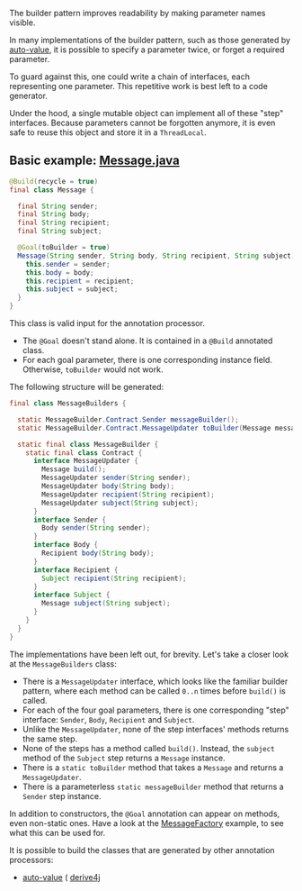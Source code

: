 The builder pattern improves readability by making parameter names visible.

In many implementations of the builder pattern, 
such as those generated by [auto-value](https://github.com/google/auto/tree/master/value),
it is possible to specify a parameter twice, or forget a required parameter.

To guard against this, one could write a chain of interfaces, each representing one parameter.
This repetitive work is best left to a code generator.

Under the hood, a single mutable object can implement all of these &quot;step&quot; interfaces. 
Because parameters cannot be forgotten anymore, it is even safe to reuse this object and store it in a `ThreadLocal`.

## Basic example: [Message.java](../master/examples/basic/src/main/java/net/zerobuilder/examples/basic/Message.java)

````java
@Build(recycle = true)
final class Message {

  final String sender;
  final String body;
  final String recipient;
  final String subject;

  @Goal(toBuilder = true)
  Message(String sender, String body, String recipient, String subject) {
    this.sender = sender;
    this.body = body;
    this.recipient = recipient;
    this.subject = subject;
  }
}

````

This class is valid input for the annotation processor.

* The `@Goal` doesn't stand alone. It is contained in a `@Build` annotated class.
* For each goal parameter, there is one corresponding instance field. Otherwise, `toBuilder` would not work.

The following structure will be generated:

````java
final class MessageBuilders {

  static MessageBuilder.Contract.Sender messageBuilder();
  static MessageBuilder.Contract.MessageUpdater toBuilder(Message message);

  static final class MessageBuilder {
    static final class Contract {
      interface MessageUpdater {
        Message build();
        MessageUpdater sender(String sender);
        MessageUpdater body(String body);
        MessageUpdater recipient(String recipient);
        MessageUpdater subject(String subject);
      }
      interface Sender {
        Body sender(String sender);
      }
      interface Body {
        Recipient body(String body);
      }
      interface Recipient {
        Subject recipient(String recipient);
      }
      interface Subject {
        Message subject(String subject);
      }
    }
  }
}
````

The implementations have been left out, for brevity. Let's take a closer look at the `MessageBuilders` class:

* There is a `MessageUpdater` interface, which looks like the familiar builder pattern, 
  where each method can be called `0..n` times before `build()` is called.
* For each of the four goal parameters, there is one corresponding "step" interface: `Sender`, `Body`, `Recipient` and `Subject`.
* Unlike the `MessageUpdater`, none of the step interfaces' methods returns the same step.
* None of the steps has a method called `build()`. Instead, the `subject` method of the `Subject` step returns a `Message` instance.
* There is a `static toBuilder` method that takes a `Message` and returns a `MessageUpdater`.
* There is a parameterless `static messageBuilder` method that returns a `Sender` step instance.

In addition to constructors, the `@Goal` annotation can appear on methods, even non-static ones. 
Have a look at the [MessageFactory](../master/examples/basic/src/main/java/net/zerobuilder/examples/basic/MessageFactory.java) example,
to see what this can be used for.

It is possible to build the classes that are generated by other annotation processors:

* [auto-value](../master/examples/autovalue/src/main/java/net/zerobuilder/examples/autovalue/Bob.java) 
( [derive4j](../master/examples/derive4j/src/main/java/net/zerobuilder/examples/derive4j/Request.java)
